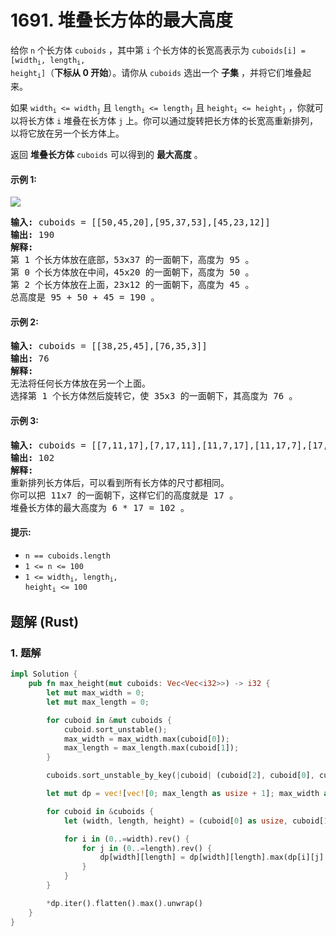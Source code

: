 # 1691. 堆叠长方体的最大高度
给你 `n` 个长方体 `cuboids` ，其中第 `i` 个长方体的长宽高表示为 <code>cuboids[i] = [width<sub>i</sub>, length<sub>i</sub>, height<sub>i</sub>]</code>（**下标从 0 开始**）。请你从 `cuboids` 选出一个 **子集** ，并将它们堆叠起来。

如果 <code>width<sub>i</sub> <= width<sub>j</sub></code> 且 <code>length<sub>i</sub> <= length<sub>j</sub></code> 且 <code>height<sub>i</sub> <= height<sub>j</sub></code> ，你就可以将长方体 `i` 堆叠在长方体 `j` 上。你可以通过旋转把长方体的长宽高重新排列，以将它放在另一个长方体上。

返回 **堆叠长方体** `cuboids` 可以得到的 **最大高度** 。

#### 示例 1:
![](https://assets.leetcode.com/uploads/2019/10/21/image.jpg)
<pre>
<strong>输入:</strong> cuboids = [[50,45,20],[95,37,53],[45,23,12]]
<strong>输出:</strong> 190
<strong>解释:</strong>
第 1 个长方体放在底部，53x37 的一面朝下，高度为 95 。
第 0 个长方体放在中间，45x20 的一面朝下，高度为 50 。
第 2 个长方体放在上面，23x12 的一面朝下，高度为 45 。
总高度是 95 + 50 + 45 = 190 。
</pre>

#### 示例 2:
<pre>
<strong>输入:</strong> cuboids = [[38,25,45],[76,35,3]]
<strong>输出:</strong> 76
<strong>解释:</strong>
无法将任何长方体放在另一个上面。
选择第 1 个长方体然后旋转它，使 35x3 的一面朝下，其高度为 76 。
</pre>

#### 示例 3:
<pre>
<strong>输入:</strong> cuboids = [[7,11,17],[7,17,11],[11,7,17],[11,17,7],[17,7,11],[17,11,7]]
<strong>输出:</strong> 102
<strong>解释:</strong>
重新排列长方体后，可以看到所有长方体的尺寸都相同。
你可以把 11x7 的一面朝下，这样它们的高度就是 17 。
堆叠长方体的最大高度为 6 * 17 = 102 。
</pre>

#### 提示:
* `n == cuboids.length`
* `1 <= n <= 100`
* <code>1 <= width<sub>i</sub>, length<sub>i</sub>, height<sub>i</sub> <= 100</code>

## 题解 (Rust)

### 1. 题解
```Rust
impl Solution {
    pub fn max_height(mut cuboids: Vec<Vec<i32>>) -> i32 {
        let mut max_width = 0;
        let mut max_length = 0;

        for cuboid in &mut cuboids {
            cuboid.sort_unstable();
            max_width = max_width.max(cuboid[0]);
            max_length = max_length.max(cuboid[1]);
        }

        cuboids.sort_unstable_by_key(|cuboid| (cuboid[2], cuboid[0], cuboid[1]));

        let mut dp = vec![vec![0; max_length as usize + 1]; max_width as usize + 1];

        for cuboid in &cuboids {
            let (width, length, height) = (cuboid[0] as usize, cuboid[1] as usize, cuboid[2]);

            for i in (0..=width).rev() {
                for j in (0..=length).rev() {
                    dp[width][length] = dp[width][length].max(dp[i][j] + height);
                }
            }
        }

        *dp.iter().flatten().max().unwrap()
    }
}
```
